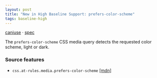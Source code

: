 ```yaml
---
layout: post
title: "New in High Baseline Support: prefers-color-scheme"
tags: baseline-high
---
```


[caniuse](https://caniuse.com/?search=prefers-color-scheme) · [spec](https://drafts.csswg.org/mediaqueries-5/#prefers-color-scheme)

The `prefers-color-scheme` CSS media query detects the requested color scheme, light or dark.

### Source features

- ``css.at-rules.media.prefers-color-scheme`` [[mdn]](https://https://developer.mozilla.org/en-US/search?q=css.at-rules.media.prefers-color-scheme)
